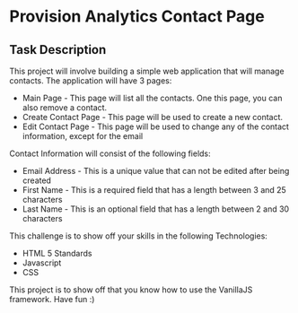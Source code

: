 # Provision Analytics Contact Page

## Task Description

This project will involve building a simple web application that will manage contacts. The application will have 3 pages:

* Main Page - This page will list all the contacts. One this page, you can also remove a contact.
* Create Contact Page - This page will be used to create a new contact.
* Edit Contact Page - This page will be used to change any of the contact information, except for the email

Contact Information will consist of the following fields:
* Email Address - This is a unique value that can not be edited after being created
* First Name - This is a required field that has a length between 3 and 25 characters
* Last Name - This is an optional field that has a length between 2 and 30 characters

This challenge is to show off your skills in the following Technologies:
* HTML 5 Standards
* Javascript 
* CSS

This project is to show off that you know how to use the VanillaJS framework. Have fun :)
